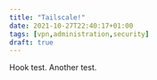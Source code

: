 ```yaml
---
title: "Tailscale!"
date: 2021-10-27T22:40:17+01:00
tags: [vpn,administration,security]
draft: true
---
```


Hook test. Another test.